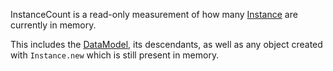 InstanceCount is a read-only measurement of how many [Instance](https://developer.roblox.com/en-us/api-reference/class/Instance) are currently in memory.  
  
This includes the [DataModel](https://developer.roblox.com/en-us/api-reference/class/DataModel), its descendants, as well as any object created with `Instance.new` which is still present in memory.